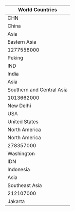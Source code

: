 | World Countries |
| --- |
| CHN |
| China |
| Asia |
| Eastern Asia |
| 1277558000 |
| Peking |
| IND |
| India |
| Asia |
| Southern and Central Asia |
| 1013662000 |
| New Delhi |
| USA |
| United States |
| North America |
| North America |
| 278357000 |
| Washington |
| IDN |
| Indonesia |
| Asia |
| Southeast Asia |
| 212107000 |
| Jakarta |
